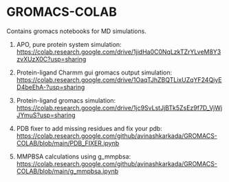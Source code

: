 # GROMACS-COLAB
Contains gromacs notebooks for MD simulations.



1. APO, pure protein system simulation:
https://colab.research.google.com/drive/1jidHa0C0NqLzkTZrYLveM8Y3zvXUzX0C?usp=sharing

3. Protein-ligand Charmm gui gromacs output simulation:
https://colab.research.google.com/drive/1OaqTJhZBQTLixUZqYF24QiyED4beEhA-?usp=sharing

5. Protein-ligand gromacs simulation:
https://colab.research.google.com/drive/1jc9SvLstJjBTk5ZsEz9f7D_VjWjJYmuS?usp=sharing

7. PDB fixer to add missing residues and fix your pdb:
https://colab.research.google.com/github/avinashkarkada/GROMACS-COLAB/blob/main/PDB_FIXER.ipynb

8. MMPBSA calculations using g_mmpbsa:
https://colab.research.google.com/github/avinashkarkada/GROMACS-COLAB/blob/main/g_mmpbsa.ipynb

